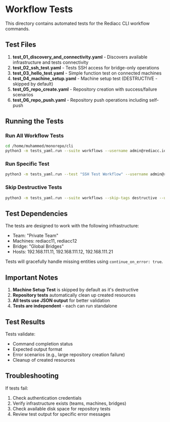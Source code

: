 # Workflow Tests

This directory contains automated tests for the Rediacc CLI workflow commands.

## Test Files

1. **test_01_discovery_and_connectivity.yaml** - Discovers available infrastructure and tests connectivity
2. **test_02_ssh_test.yaml** - Tests SSH access for bridge-only operations
3. **test_03_hello_test.yaml** - Simple function test on connected machines
4. **test_04_machine_setup.yaml** - Machine setup test (DESTRUCTIVE - skipped by default)
5. **test_05_repo_create.yaml** - Repository creation with success/failure scenarios
6. **test_06_repo_push.yaml** - Repository push operations including self-push

## Running the Tests

### Run All Workflow Tests
```bash
cd /home/muhammed/monorepo/cli
python3 -m tests_yaml.run --suite workflows --username admin@rediacc.io --password your_password
```

### Run Specific Test
```bash
python3 -m tests_yaml.run --test "SSH Test Workflow" --username admin@rediacc.io --password your_password
```

### Skip Destructive Tests
```bash
python3 -m tests_yaml.run --suite workflows --skip-tags destructive --username admin@rediacc.io --password your_password
```

## Test Dependencies

The tests are designed to work with the following infrastructure:
- Team: "Private Team"
- Machines: rediacc11, rediacc12
- Bridge: "Global Bridges"
- Hosts: 192.168.111.11, 192.168.111.12, 192.168.111.21

Tests will gracefully handle missing entities using `continue_on_error: true`.

## Important Notes

1. **Machine Setup Test** is skipped by default as it's destructive
2. **Repository tests** automatically clean up created resources
3. **All tests use JSON output** for better validation
4. **Tests are independent** - each can run standalone

## Test Results

Tests validate:
- Command completion status
- Expected output format
- Error scenarios (e.g., large repository creation failure)
- Cleanup of created resources

## Troubleshooting

If tests fail:
1. Check authentication credentials
2. Verify infrastructure exists (teams, machines, bridges)
3. Check available disk space for repository tests
4. Review test output for specific error messages